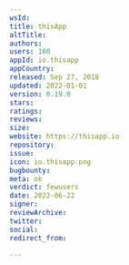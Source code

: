 ```yaml
---
wsId: 
title: thisApp
altTitle: 
authors: 
users: 100
appId: io.thisapp
appCountry: 
released: Sep 27, 2018
updated: 2022-01-01
version: 0.19.0
stars: 
ratings: 
reviews: 
size: 
website: https://thisapp.io
repository: 
issue: 
icon: io.thisapp.png
bugbounty: 
meta: ok
verdict: fewusers
date: 2022-06-22
signer: 
reviewArchive: 
twitter: 
social: 
redirect_from: 

---
```


